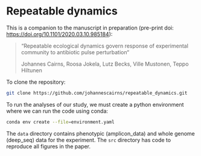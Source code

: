 # Repeatable dynamics

This is a companion to the manuscript in preparation (pre-print doi: https://doi.org/10.1101/2020.03.10.985184):

> “Repeatable ecological dynamics govern response of experimental community to antibiotic pulse perturbation“
>
> Johannes Cairns, Roosa Jokela, Lutz Becks, Ville Mustonen, Teppo Hiltunen

To clone the repository:

```sh
git clone https://github.com/johannescairns/repeatable_dynamics.git
```

To run the analyses of our study, we must create a python environment where we can run the code using conda:

```sh
conda env create --file=environment.yaml
```

The `data` directory contains phenotypic (amplicon_data) and whole genome (deep_seq) data for the experiment. The `src` directory has code to reproduce all figures in the paper.

<!-- START doctoc generated TOC please keep comment here to allow auto update -->
<!-- DON'T EDIT THIS SECTION, INSTEAD RE-RUN doctoc TO UPDATE -->
